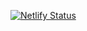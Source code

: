 [![Netlify Status](https://api.netlify.com/api/v1/badges/cb6dbca4-8b87-41a1-b7df-40274d4578d4/deploy-status)](https://app.netlify.com/sites/nervous-ride-f566e3/deploys)